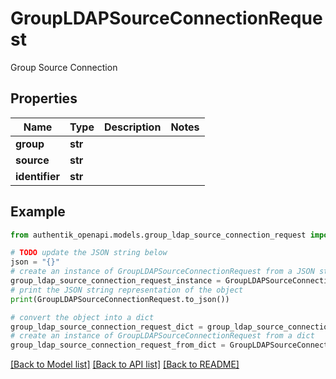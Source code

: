 # GroupLDAPSourceConnectionRequest

Group Source Connection

## Properties

Name | Type | Description | Notes
------------ | ------------- | ------------- | -------------
**group** | **str** |  | 
**source** | **str** |  | 
**identifier** | **str** |  | 

## Example

```python
from authentik_openapi.models.group_ldap_source_connection_request import GroupLDAPSourceConnectionRequest

# TODO update the JSON string below
json = "{}"
# create an instance of GroupLDAPSourceConnectionRequest from a JSON string
group_ldap_source_connection_request_instance = GroupLDAPSourceConnectionRequest.from_json(json)
# print the JSON string representation of the object
print(GroupLDAPSourceConnectionRequest.to_json())

# convert the object into a dict
group_ldap_source_connection_request_dict = group_ldap_source_connection_request_instance.to_dict()
# create an instance of GroupLDAPSourceConnectionRequest from a dict
group_ldap_source_connection_request_from_dict = GroupLDAPSourceConnectionRequest.from_dict(group_ldap_source_connection_request_dict)
```
[[Back to Model list]](../README.md#documentation-for-models) [[Back to API list]](../README.md#documentation-for-api-endpoints) [[Back to README]](../README.md)


